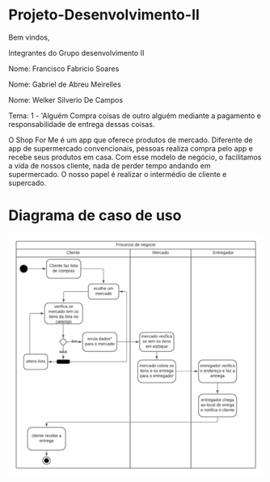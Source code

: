 # Projeto-Desenvolvimento-II

Bem vindos,

Integrantes do Grupo desenvolvimento II

Nome: Francisco Fabricio Soares

Nome: Gabriel de Abreu Meirelles

Nome: Welker Silverio De Campos

Tema: 1 - 'Alguém Compra coisas de outro alguém mediante a pagamento e responsabilidade de entrega dessas coisas.

O Shop For Me é um app que oferece produtos de mercado. Diferente de app de supermercado convencionais, pessoas realiza compra pelo app e recebe seus produtos em casa. Com esse modelo de negócio, o facilitamos a vida de nossos cliente, nada de perder tempo andando em supermercado. O nosso papel é realizar o intermédio de cliente e supercado.

# Diagrama de caso de uso
![](https://github.com/welker-campos/Projeto-Desenvolvimento-II/blob/master/DiagramaAtividades.jpeg)
